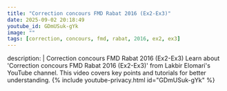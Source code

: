 ```yaml
---
title: "Correction concours FMD Rabat 2016 (Ex2-Ex3)"
date: 2025-09-02 20:18:49 
youtube_id: GDmUSuk-gYk
image: ""
tags: [correction, concours, fmd, rabat, 2016, ex2, ex3]
---
```

description: |
  Correction concours FMD Rabat 2016 (Ex2-Ex3)
  Learn about 'Correction concours FMD Rabat 2016 (Ex2-Ex3)' from Lakbir Elomari's YouTube channel. This video covers key points and tutorials for better understanding.
{% include youtube-privacy.html id="GDmUSuk-gYk" %}
